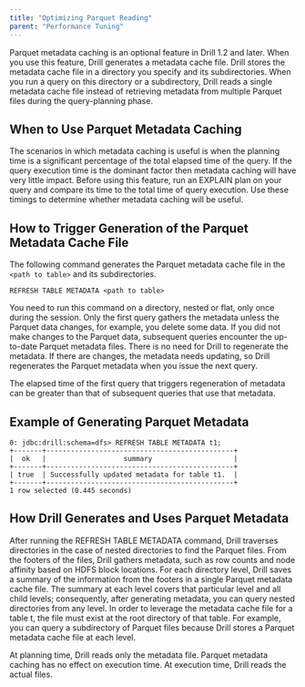 ```yaml
---
title: "Optimizing Parquet Reading"
parent: "Performance Tuning"
---
```


Parquet metadata caching is an optional feature in Drill 1.2 and later. When you use this feature, Drill generates a metadata cache file. Drill stores the metadata cache file  in a directory you specify and its subdirectories. When you run a query on this directory or a subdirectory, Drill reads a single metadata cache file instead of retrieving metadata from multiple Parquet files during the query-planning phase.

## When to Use Parquet Metadata Caching

The scenarios in which metadata caching is useful is when the planning time is a significant percentage of the total elapsed time of the query. If the query execution time is the dominant factor then metadata caching will have very little impact. Before using this feature, run an EXPLAIN plan on your query and compare its time to the total time of query execution. Use these timings to determine whether metadata caching will be useful.


## How to Trigger Generation of the Parquet Metadata Cache File

The following command generates the Parquet metadata cache file in the `<path to table>` and its subdirectories.

`REFRESH TABLE METADATA <path to table>`

You need to run this command on a directory, nested or flat, only once during the session. Only the first query gathers the metadata unless the Parquet data changes, for example, you delete some data. If you did not make changes to the Parquet data, subsequent queries encounter the up-to-date Parquet metadata files. There is no need for Drill to regenerate the metadata. If there are changes, the metadata needs updating, so Drill regenerates the Parquet metadata when you issue the next query.

The elapsed time of the first query that triggers regeneration of metadata can be greater than that of subsequent queries that use that metadata.

## Example of Generating Parquet Metadata

```
0: jdbc:drill:schema=dfs> REFRESH TABLE METADATA t1;
+-------+----------------------------------------------+
|  ok   |                   summary                    |
+-------+----------------------------------------------+
| true  | Successfully updated metadata for table t1.  |
+-------+----------------------------------------------+
1 row selected (0.445 seconds)
```

## How Drill Generates and Uses Parquet Metadata

After running the REFRESH TABLE METADATA command, Drill traverses directories in the case of nested directories to find the Parquet files. From the footers of the files, Drill gathers metadata, such as row counts and node affinity based on HDFS block locations. For each directory level, Drill saves a summary of the information from the footers in a single Parquet metadata cache file. The summary at each level covers that particular level and all child levels; consequently, after generating metadata, you can query nested directories from any level. In order to leverage the metadata cache file for a table t, the file must exist at the root directory of that table. For example, you can query a subdirectory of Parquet files because Drill stores a Parquet metadata cache file at each level.

At planning time, Drill reads only the metadata file. Parquet metadata caching has no effect on execution time. At execution time, Drill reads the actual files.